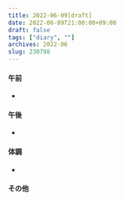 ```yaml
---
title: 2022-06-09[draft]
date: 2022-06-09T21:00:00+09:00
draft: false
tags: ["diary", ""]
archives: 2022-06
slug: 230798
---
```

#### 午前
- 
#### 午後
- 
#### 体調
- 
#### その他